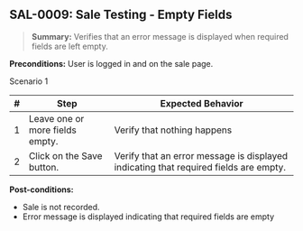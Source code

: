 ## **SAL-0009:** Sale Testing - Empty Fields

> **Summary:** Verifies that an error message is displayed when required fields are left empty.  <br>

**Preconditions:** User is logged in and on the sale page.

Scenario 1

 | \# | Step | Expected Behavior |
 |----|------|-------------------|
 |  1 |  Leave one or more fields empty.    | Verify that nothing happens   |
 |  2 |  Click on the Save button.    | Verify that an error message is displayed indicating that required fields are empty.   |

**Post-conditions:**

 - Sale is not recorded.
 - Error message is displayed indicating that required fields are empty

